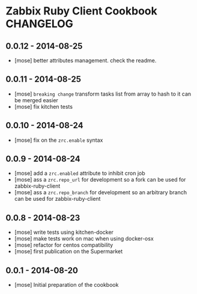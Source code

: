 Zabbix Ruby Client Cookbook CHANGELOG
=====================================

## 0.0.12 - 2014-08-25
- [mose] better attributes management. check the readme.

## 0.0.11 - 2014-08-25
- [mose] `breaking change` transform tasks list from array to hash to it can be merged easier
- [mose] fix kitchen tests

## 0.0.10 - 2014-08-24
- [mose] fix on the `zrc.enable` syntax

## 0.0.9 - 2014-08-24
- [mose] add a `zrc.enabled` attribute to inhibit cron job
- [mose] ass a `zrc.repo_url` for development so a fork can be used for zabbix-ruby-client
- [mose] ass a `zrc.repo_branch` for development so an arbitrary branch can be used for zabbix-ruby-client

## 0.0.8 - 2014-08-23
- [mose] write tests using kitchen-docker
- [mose] make tests work on mac when using docker-osx
- [mose] refactor for centos compatibility
- [mose] first publication on the Supermarket

## 0.0.1 - 2014-08-20
- [mose] Initial preparation of the cookbook
